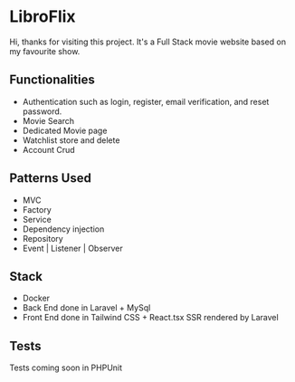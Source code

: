 # LibroFlix

Hi, thanks for visiting this project. It's a Full Stack movie website based on my favourite show.

## Functionalities

-   Authentication such as login, register, email verification, and reset password.
-   Movie Search
-   Dedicated Movie page
-   Watchlist store and delete
-   Account Crud

## Patterns Used

-   MVC
-   Factory
-   Service
-   Dependency injection
-   Repository
-   Event | Listener | Observer

## Stack

-   Docker
-   Back End done in Laravel + MySql
-   Front End done in Tailwind CSS + React.tsx SSR rendered by Laravel

## Tests

Tests coming soon in PHPUnit
